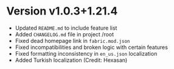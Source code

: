 # Version v1.0.3+1.21.4

* Updated `README.md` to include feature list
* Added `CHANGELOG.md` file in project /root
* Fixed dead homepage link in `fabric.mod.json`
* Fixed incompatibilities and broken logic with certain features
* Fixed formatting inconsistency in `en_us.json` localization
* Added Turkish localization (Credit: Hexasan)
